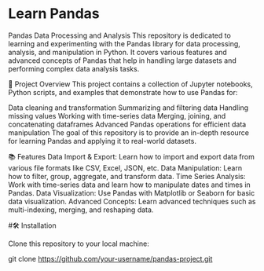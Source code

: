 
# Learn Pandas

Pandas Data Processing and Analysis
This repository is dedicated to learning and experimenting with the Pandas library for data processing, analysis, and manipulation in Python. It covers various features and advanced concepts of Pandas that help in handling large datasets and performing complex data analysis tasks.

🚀 Project Overview
This project contains a collection of Jupyter notebooks, Python scripts, and examples that demonstrate how to use Pandas for:

Data cleaning and transformation
Summarizing and filtering data
Handling missing values
Working with time-series data
Merging, joining, and concatenating dataframes
Advanced Pandas operations for efficient data manipulation
The goal of this repository is to provide an in-depth resource for learning Pandas and applying it to real-world datasets.

📚 Features
Data Import & Export: Learn how to import and export data from various file formats like CSV, Excel, JSON, etc.
Data Manipulation: Learn how to filter, group, aggregate, and transform data.
Time Series Analysis: Work with time-series data and learn how to manipulate dates and times in Pandas.
Data Visualization: Use Pandas with Matplotlib or Seaborn for basic data visualization.
Advanced Concepts: Learn advanced techniques such as multi-indexing, merging, and reshaping data.


#🛠 Installation

Clone this repository to your local machine:

git clone https://github.com/your-username/pandas-project.git


